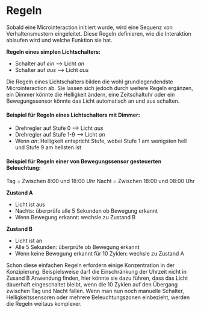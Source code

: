 # Regeln



Sobald eine Microinteraction initiiert wurde, wird eine Sequenz von Verhaltensmustern eingeleitet. Diese Regeln definieren, wie die Interaktion ablaufen wird und welche Funktion sie hat.


**Regeln eines simplen Lichtschalters:**
- Schalter auf *ein* --> Licht *an*
- Schalter auf *aus* --> Licht *aus*


Die Regeln eines Lichtschalters bilden die wohl grundlegendendste Microinteraction ab. Sie lassen sich jedoch durch weitere Regeln ergänzen, ein Dimmer könnte die Helligkeit ändern, eine Zeitschaltuhr oder ein Bewegungssensor könnte das Licht automatisch an und aus schalten.

#### Beispiel für Regeln eines Lichtschalters mit Dimmer:

- Drehregler auf Stufe 0 --> Licht *aus*
- Drehregler auf Stufe 1-9 --> Licht *an*
- Wenn *an*: Helligkeit entspricht Stufe, wobei Stufe 1 am wenigsten hell und Stufe 9 am hellsten ist

#### Beispiel für Regeln einer von Bewegungssensor gesteuerten Beleuchtung:

Tag = Zwischen 8:00 und 18:00 Uhr
Nacht = Zwischen 18:00 und 08:00 Uhr

**Zustand A**
  - Licht ist aus
  - Nachts: überprüfe alle 5 Sekunden ob Bewegung erkannt
  - Wenn Bewegung erkannt: wechsle zu Zustand B

**Zustand B**
  - Licht ist an
  - Alle 5 Sekunden: überprüfe ob Bewegung erkannt
  - Wenn keine Bewegung erkannt für 10 Zyklen: wechsle zu Zustand A

Schon diese einfachen Regeln erfordern einige Konzentration in der Konzipierung. Beispielsweise darf die Einschränkung der Uhrzeit nicht in Zusand B Anwendung finden, hier könnte sie dazu führen, dass das Licht dauerhaft eingeschaltet bleibt, wenn die 10 Zyklen auf den Übergang zwischen Tag und Nacht fallen. Wenn man nun noch manuelle Schalter, Helligkeitssensoren oder mehrere Beleuchtungszonen einbezieht, werden die Regeln weitaus komplexer.
